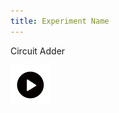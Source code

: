```yaml
---
title: Experiment Name
---
```


Circuit Adder

![](/experiment/images/icons8-play-button-circled-64.png)
